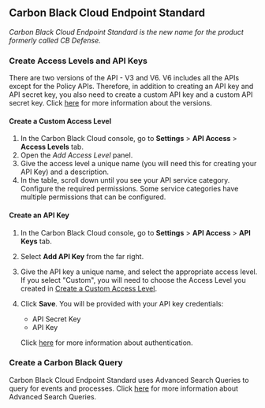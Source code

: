 ## Carbon Black Cloud Endpoint Standard

*Carbon Black Cloud Endpoint Standard is the new name for the product formerly called CB Defense.*

### Create Access Levels and API Keys

There are two versions of the API - V3 and V6. V6 includes all the APIs except for the Policy APIs. Therefore, in addition to creating an API key and API secret key, you also need to create a custom API key and a custom API secret key.
Click [here](https://developer.carbonblack.com/reference/carbon-black-cloud/cb-defense/latest/rest-api) for more information about the versions.

#### Create a Custom Access Level

1. In the Carbon Black Cloud console, go to **Settings** > **API Access** > **Access Levels** tab.
2. Open the *Add Access Level* panel. 
2. Give the access level a unique name (you will need this for creating your API Key) and a description.
3. In the table, scroll down until you see your API service category. Configure the required permissions. Some service categories have multiple
   permissions that can be configured.

#### Create an API Key

1. In the Carbon Black Cloud console, go to **Settings** > **API Access** > **API Keys** tab.
2. Select **Add API Key** from the far right.
3. Give the API key a unique name, and select the appropriate access level. If you select
   "Custom", you will need to choose the Access Level you created in [Create a Custom Access Level](#create-a-custom-access-level).
4. Click **Save**. You will be provided with your API key credentials:
   - API Secret Key
   - API Key
 
   Click [here](https://developer.carbonblack.com/reference/carbon-black-cloud/authentication) for more information about authentication.

### Create a Carbon Black Query

Carbon Black Cloud Endpoint Standard uses Advanced Search Queries to query for events and processes. Click [here](https://developer.carbonblack.com/resources/query_overview.pdf) for more information
about Advanced Search Queries.
